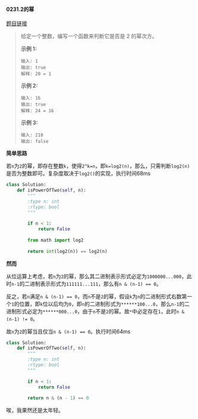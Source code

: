 #### 0231.2的幂
[题目链接](https://leetcode-cn.com/problems/power-of-two/)
> 给定一个整数，编写一个函数来判断它是否是 2 的幂次方。
>
> **示例 1:**
>
> ```
> 输入: 1
> 输出: true
> 解释: 20 = 1
> ```
>
> **示例 2:**
>
> ```
> 输入: 16
> 输出: true
> 解释: 24 = 16
> ```
>
> **示例 3:**
>
> ```
> 输入: 218
> 输出: false
> ```

**简单思路**

若```n```为```2```的幂，即存在整数```k```，使得```2^k=n```，即```k=log2(n)```，那么，只需判断```log2(n)```是否为整数即可。复杂度取决于```log2()```的实现，执行时间68ms

```python
class Solution:
    def isPowerOfTwo(self, n):
        """
        :type n: int
        :rtype: bool
        """
        
        if n < 1:
            return False
        
        from math import log2
        
        return int(log2(n)) == log2(n)
```

**然而**

从位运算上考虑，若```n```为```2```的幂，那么其二进制表示形式必定为```1000000...000```，此时```n-1```的二进制表示形式为```111111...111```，那么有```n & (n-1) == 0```。

反之，若```n```满足```n & (n-1) == 0```，而```n```不是```2```的幂，假设```k```为```n```的二进制形式右数第一个```1```的位置，即```k```位以后均为```0```，即```n```的二进制形式为```******100...0```，那么```n-1```的二进制形式必定为```******000...0```，由于```n```不是```2```的幂。故```*```中必定存在```1```，此时```n & (n-1) != 0```。

故```n```为```2```的幂当且仅当```n & (n-1) == 0```。执行时间64ms

```python
class Solution:
    def isPowerOfTwo(self, n):
        """
        :type n: int
        :rtype: bool
        """
        
        if n < 1:
            return False
        
        return n & (n - 1) == 0
```

唉，我果然还是太年轻。